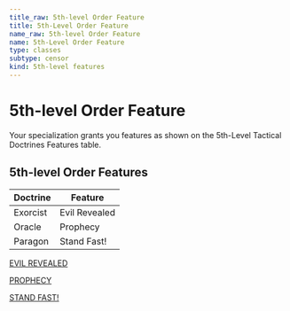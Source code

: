 ```yaml
---
title_raw: 5th-level Order Feature
title: 5th-Level Order Feature
name_raw: 5th-level Order Feature
name: 5th-Level Order Feature
type: classes
subtype: censor
kind: 5th-level features
---
```


# 5th-level Order Feature

Your specialization grants you features as shown on the 5th-Level Tactical Doctrines Features table.

## **5th-level Order Features**

| Doctrine | Feature       |
| -------- | ------------- |
| Exorcist | Evil Revealed |
| Oracle   | Prophecy      |
| Paragon  | Stand Fast!   |

[EVIL REVEALED](./Evil%20Revealed.md)

[PROPHECY](./Prophecy.md)

[STAND FAST!](./Stand%20Fast.md)
